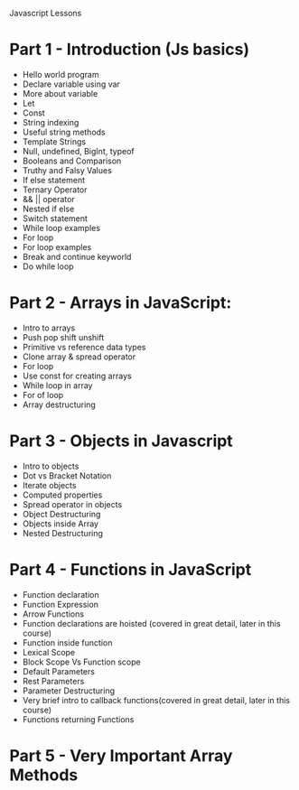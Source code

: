 Javascript Lessons

# Part 1 - Introduction (Js basics)

* Hello world program 
* Declare variable using var
* More about variable
* Let
* Const
* String indexing
* Useful string methods
* Template Strings
* Null, undefined, BigInt, typeof
* Booleans and Comparison
* Truthy and Falsy Values
* If else statement
* Ternary Operator
* && || operator
* Nested if else
* Switch statement
* While loop examples
* For loop
* For loop examples
* Break and continue keyworld
* Do while loop

# Part 2 - Arrays in JavaScript: 

* Intro to arrays
* Push pop shift unshift
* Primitive vs reference data types
* Clone array & spread operator
* For loop
* Use const for creating arrays
* While loop in array
* For of loop
* Array destructuring

# Part 3 - Objects in Javascript

* Intro to objects
* Dot vs Bracket Notation
* Iterate objects
* Computed properties
* Spread operator in objects
* Object Destructuring
* Objects inside Array
* Nested Destructuring

# Part 4 - Functions in JavaScript

* Function declaration
* Function Expression
* Arrow Functions
* Function declarations are hoisted (covered in great detail, later in this course)
* Function inside function
* Lexical Scope
* Block Scope Vs Function scope
* Default Parameters
* Rest Parameters
* Parameter Destructuring
* Very brief intro to callback functions(covered in great detail, later in this course)
* Functions returning Functions


# Part 5 - Very Important Array Methods


